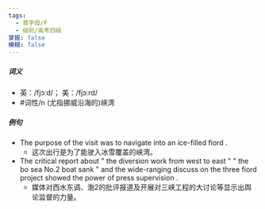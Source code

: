 ```yaml
---
tags:
  - 首字母/F
  - 级别/高考四级
掌握: false
模糊: false
---
```

##### 词义
- 英：/fjɔːd/； 美：/fjɔːrd/
- #词性/n  (尤指挪威沿海的)峡湾
##### 例句
- The purpose of the visit was to navigate into an ice-filled fiord .
	- 这次出行是为了能驶入冰雪覆盖的峡湾。
- The critical report about " the diversion work from west to east " " the bo sea No.2 boat sank " and the wide-ranging discuss on the three fiord project showed the power of press supervision .
	- 媒体对西水东调、渤2的批评报道及开展对三峡工程的大讨论等显示出舆论监督的力量。
